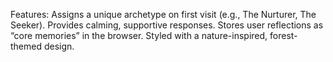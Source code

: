 Features:
Assigns a unique archetype on first visit (e.g., The Nurturer, The Seeker).
Provides calming, supportive responses.
Stores user reflections as “core memories” in the browser.
Styled with a nature-inspired, forest-themed design.

